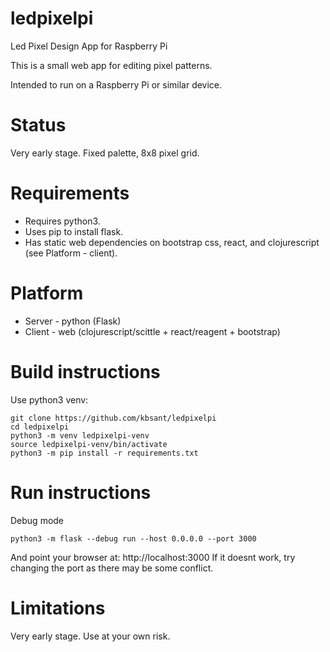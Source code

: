 # ledpixelpi
Led Pixel Design App for Raspberry Pi

This is a small web app for editing pixel patterns.

Intended to run on a Raspberry Pi or similar device.


# Status

Very early stage. Fixed palette, 8x8 pixel grid.

# Requirements

* Requires python3.
* Uses pip to install flask. 
* Has static web dependencies on bootstrap css, react, and clojurescript (see Platform - client).

# Platform

* Server - python (Flask)
* Client - web (clojurescript/scittle + react/reagent + bootstrap)

# Build instructions

Use python3 venv:

    git clone https://github.com/kbsant/ledpixelpi
    cd ledpixelpi
    python3 -m venv ledpixelpi-venv
    source ledpixelpi-venv/bin/activate
	python3 -m pip install -r requirements.txt

# Run instructions

Debug mode

    python3 -m flask --debug run --host 0.0.0.0 --port 3000

And point your browser at: http://localhost:3000
If it doesnt work, try changing the port as there may be some conflict.

# Limitations

Very early stage. Use at your own risk.
